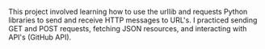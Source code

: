 This project involved learning how to use the urllib and requests Python libraries to send and receive HTTP messages to URL's. I practiced sending GET and POST requests, fetching JSON resources, and interacting with API's (GitHub API).
